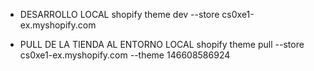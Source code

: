 - DESARROLLO LOCAL
shopify theme dev --store cs0xe1-ex.myshopify.com


- PULL DE LA TIENDA AL ENTORNO LOCAL
shopify theme pull --store cs0xe1-ex.myshopify.com --theme 146608586924